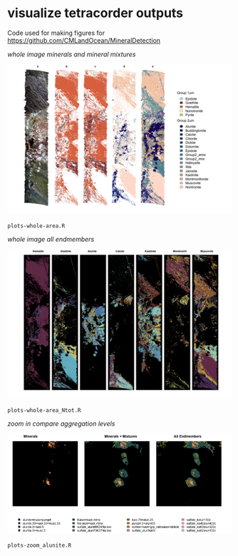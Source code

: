 # visualize tetracorder outputs

Code used for making figures for https://github.com/CMLandOcean/MineralDetection

*whole image minerals and mineral mixtures*

![](figs/Fig4_1.png)

`plots-whole-area.R`

*whole image all endmembers*

![](figs/Fig4_2.png)

`plots-whole-area_Ntot.R`

*zoom in compare aggregation levels*

![](figs/Fig4_3_alunite.png)

`plots-zoom_alunite.R`
